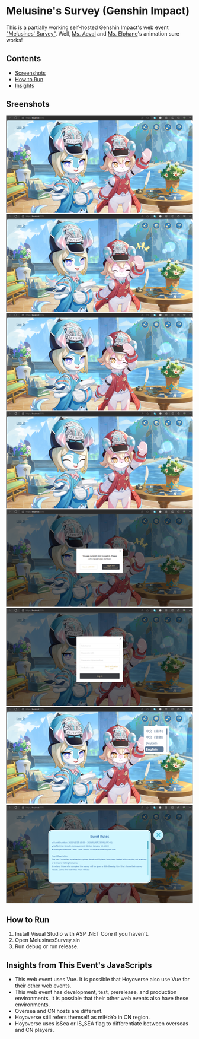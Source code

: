 # Melusine's Survey (Genshin Impact)
This is a partially working self-hosted Genshin Impact's web event ["Melusines' Survey"](https://act.hoyoverse.com/ys/event/e20231225melusine-questionnaire/index.html?game_biz=hk4e_global&hyl_presentation_style=fullscreen&hyl_auth_required=true&hyl_landscape=true&hyl_hide_status_bar=true&utm_source=launcher&utm_medium=banner). Well, [Ms. Aeval](https://genshin-impact.fandom.com/wiki/Aeval) and [Ms. Elphane](https://genshin-impact.fandom.com/wiki/Elphane)'s animation sure works!
## Contents
- [Screenshots](#sreenshots)
- [How to Run](#how-to-run)
- [Insights](#insights-from-this-events-javascripts)
## Sreenshots
![Ms. Aeval and Ms. Elphane in Normal Pose](Screenshots/webglCanvas-1.png)
![Ms. Elphane is Waving](Screenshots/webglCanvas-2.png)
![Ms. Elphane is Winking](Screenshots/webglCanvas-3.png)
![Ms. Aeval's Duchenne Smile](Screenshots/webglCanvas-4.png)
![Login Modal](Screenshots/login-1.png)
![Login Form](Screenshots/login-2.png)
![Language Options](Screenshots/language.png)
![Event Rules](Screenshots/rules.png)
## How to Run
1. Install Visual Studio with ASP .NET Core if you haven't.
2. Open MelusinesSurvey.sln
3. Run debug or run release.
## Insights from This Event's JavaScripts
* This web event uses Vue. It is possible that Hoyoverse also use Vue for their other web events.
* This web event has development, test, prerelease, and production environments. It is possible that their other web events also have these environments.
* Oversea and CN hosts are different.
* Hoyoverse still refers themself as miHoYo in CN region.
* Hoyoverse uses isSea or IS_SEA flag to differentiate between overseas and CN players.